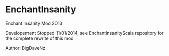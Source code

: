 EnchantInsanity
===============

Enchant Insanity Mod 2013

Developement Stopped 11/01/2014, see EnchantInsanityScala repository for the complete rewrite of this mod

Author: BigDaveNz
